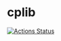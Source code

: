 # cplib

[![Actions Status](https://github.com/dnx04/cplib/workflows/verify/badge.svg)](https://github.com/dnx04/cplib/actions)
